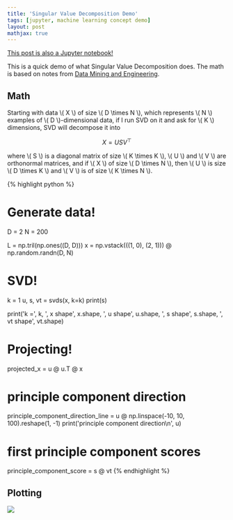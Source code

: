 ```yaml
---
title: 'Singular Value Decomposition Demo'
tags: [jupyter, machine learning concept demo]
layout: post
mathjax: true
---
```


[This post is also a Jupyter notebook!](https://github.com/jessstringham/notebooks/tree/master/2018-05-16-SVD-demo.ipynb)



This is a quick demo of what Singular Value Decomposition does. The math is based on notes from [Data Mining and Engineering](https://www.inf.ed.ac.uk/teaching/courses/dme/).







## Math

Starting with data \\( X \\) of size \\( D \times N \\), which represents \\( N \\) examples of \\( D \\)-dimensional data, if I run SVD on it and ask for \\( K \\) dimensions, SVD will decompose it into

$$X = USV^{\top}$$

where \\( S \\) is a diagonal matrix of size \\( K \times K \\), \\( U \\) and \\( V \\) are orthonormal matrices, and if \\( X \\) of size \\( D \times N \\), then \\( U \\) is size \\( D \times K \\) and \\( V \\) is of size \\( K \times N \\). 



{% highlight python %}
# Generate data!
D = 2
N = 200

L = np.tril(np.ones((D, D)))
x = np.vstack(((1, 0), (2, 1))) @ np.random.randn(D, N)

# SVD!
k = 1
u, s, vt = svds(x, k=k)
print(s)

print('k =', k, ', x shape', x.shape, ', u shape', u.shape, ', s shape', s.shape, ', vt shape', vt.shape)

# Projecting!
projected_x = u @ u.T @ x

# principle component direction
principle_component_direction_line = u @ np.linspace(-10, 10, 100).reshape(1, -1)
print('principle component direction\n', u)

# first principle component scores
principle_component_score = s @ vt
{% endhighlight %}




## Plotting

![](/assets/2018-05-16-svd.png)
